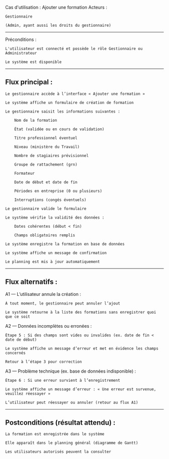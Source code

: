 Cas d'utilisation : Ajouter une formation
Acteurs :

    Gestionnaire

    (Admin, ayant aussi les droits du gestionnaire)

------------------------------------------------------------------------------------------------------------------

Préconditions :

    L'utilisateur est connecté et possède le rôle Gestionnaire ou Administrateur

    Le système est disponible

------------------------------------------------------------------------------------------------------------------

Flux principal :
-------------------------


    Le gestionnaire accède à l’interface « Ajouter une formation »

    Le système affiche un formulaire de création de formation

    Le gestionnaire saisit les informations suivantes :

        Nom de la formation

        État (validée ou en cours de validation)

        Titre professionnel éventuel

        Niveau (ministère du Travail)

        Nombre de stagiaires prévisionnel

        Groupe de rattachement (grn)

        Formateur

        Date de début et date de fin

        Périodes en entreprise (0 ou plusieurs)

        Interruptions (congés éventuels)

    Le gestionnaire valide le formulaire

    Le système vérifie la validité des données :

        Dates cohérentes (début < fin)

        Champs obligatoires remplis

    Le système enregistre la formation en base de données

    Le système affiche un message de confirmation

    Le planning est mis à jour automatiquement

--------------------------------------------------------------------------------------------------------------------------

Flux alternatifs :
------------------
A1 — L’utilisateur annule la création :

    À tout moment, le gestionnaire peut annuler l’ajout

    Le système retourne à la liste des formations sans enregistrer quoi que ce soit

A2 — Données incomplètes ou erronées :

    Étape 5 : Si des champs sont vides ou invalides (ex. date de fin < date de début)

    Le système affiche un message d’erreur et met en évidence les champs concernés

    Retour à l’étape 3 pour correction

A3 — Problème technique (ex. base de données indisponible) :

    Étape 6 : Si une erreur survient à l’enregistrement

    Le système affiche un message d’erreur : « Une erreur est survenue, veuillez réessayer »

    L’utilisateur peut réessayer ou annuler (retour au flux A1)

---------------------------------------------------------------------------------------------------------------------------------------

Postconditions (résultat attendu) :
-----------------------------------

    La formation est enregistrée dans le système

    Elle apparaît dans le planning général (diagramme de Gantt)

    Les utilisateurs autorisés peuvent la consulter